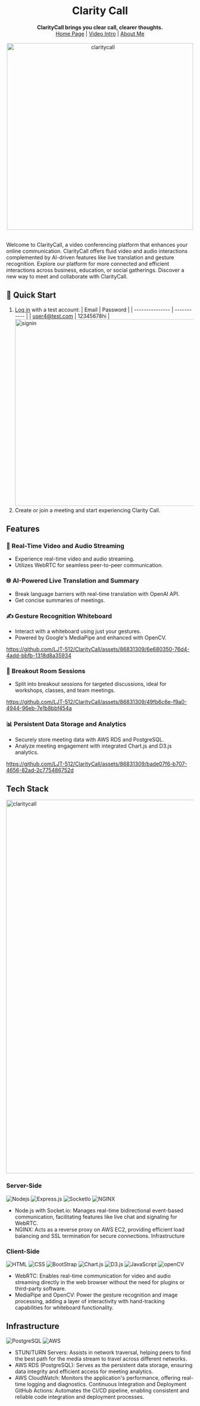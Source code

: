 
<div align="center">
  <br>
  <h1>Clarity Call</h1>
  <strong>ClarityCall brings you clear call, clearer thoughts.</strong>
  <div align="center">
    <a href="https://claritycall.co">Home Page</a> |
    <a href="https://drive.google.com/file/d/12S1HUQklEy1wEmxjqk44huwuMb71qP8Z/view?usp=sharing">Video Intro</a> |
    <a href="https://www.linkedin.com/in/li-jia-teng-2561221a3/">About Me</a>
    <br>
    <br>
    <img width="500" alt="claritycall" src="https://github.com/LJT-512/ClarityCall/assets/86831309/a18bbc1c-fe17-4f7e-a544-e43e9968ec6e">
</div>
</div>
<br>

Welcome to ClarityCall, a video conferencing platform that enhances your online communication. ClarityCall offers fluid video and audio interactions complemented by AI-driven features like live translation and gesture recognition. Explore our platform for more connected and efficient interactions across business, education, or social gatherings. Discover a new way to meet and collaborate with ClarityCall.

## :tada: Quick Start
1. [Log in](https://claritycall.co/signin) with a test account:
   | Email           | Password    |
   | --------------- | ----------- |
   | user4@test.com  | 12345678hi  |
   <img width="500" alt="signin" src="https://github.com/LJT-512/ClarityCall/assets/86831309/243217dd-88f9-4eea-807e-a7c6f67c1f01">
2. Create or join a meeting and start experiencing Clarity Call.
## Features
### 🎥 Real-Time Video and Audio Streaming

- Experience real-time video and audio streaming.
- Utilizes WebRTC for seamless peer-to-peer communication.

### 🌐 AI-Powered Live Translation and Summary

- Break language barriers with real-time translation with OpenAI API.
- Get concise summaries of meetings.

### ✍ Gesture Recognition Whiteboard

- Interact with a whiteboard using just your gestures.
- Powered by Google's MediaPipe and enhanced with OpenCV.

https://github.com/LJT-512/ClarityCall/assets/86831309/6e680350-76d4-4add-bbfb-1318d8a35934

### 🚀 Breakout Room Sessions

- Split into breakout sessions for targeted discussions, ideal for workshops, classes, and team meetings.

https://github.com/LJT-512/ClarityCall/assets/86831309/49fb6c6e-f9a0-4944-96eb-7e1b8bbf454a

### 📊 Persistent Data Storage and Analytics

- Securely store meeting data with AWS RDS and PostgreSQL.
- Analyze meeting engagement with integrated Chart.js and D3.js analytics.
  
https://github.com/LJT-512/ClarityCall/assets/86831309/bade07f6-b707-4656-82ad-2c775486752d

## Tech Stack
 <img width="1000" alt="claritycall" src="https://github.com/LJT-512/ClarityCall/assets/86831309/2df3eeef-afd7-43fc-8ee6-215e1ddd3324">
 
### Server-Side
![Nodejs](https://img.shields.io/badge/Node.js-343434?style=for-the-badge&logo=node.js&logoColor=3C873A)
![Express.js](https://img.shields.io/badge/Express.js-343434?style=for-the-badge&logo=express)
![SocketIo](https://img.shields.io/badge/Socket.io-343434?&style=for-the-badge&logo=Socket.io)
![NGINX](https://img.shields.io/badge/Nginx-009639?style=for-the-badge&logo=nginx&logoColor=white)
- Node.js with Socket.io: Manages real-time bidirectional event-based communication, facilitating features like live chat and signaling for WebRTC.
- NGINX: Acts as a reverse proxy on AWS EC2, providing efficient load balancing and SSL termination for secure connections.
Infrastructure


### Client-Side
![HTML](https://img.shields.io/badge/HTML5-E34F26?style=for-the-badge&logo=html5&logoColor=white)
![CSS](https://img.shields.io/badge/CSS3-1572B6?style=for-the-badge&logo=css3&logoColor=white)
![BootStrap](https://img.shields.io/badge/Bootstrap-563D7C?style=for-the-badge&logo=bootstrap&logoColor=white)
![Chart.js](https://img.shields.io/badge/Chart%20js-FF6384?style=for-the-badge&logo=chartdotjs&logoColor=white)
![D3.js](https://img.shields.io/badge/d3%20js-F9A03C?style=for-the-badge&logo=d3.js&logoColor=white)
![JavaScript](https://img.shields.io/badge/JavaScript-323330?style=for-the-badge&logo=javascript&logoColor=F7DF1E)
![openCV](https://img.shields.io/badge/OpenCV-27338e?style=for-the-badge&logo=OpenCV&logoColor=white)
- WebRTC: Enables real-time communication for video and audio streaming directly in the web browser without the need for plugins or third-party software.
- MediaPipe and OpenCV: Power the gesture recognition and image processing, adding a layer of interactivity with hand-tracking capabilities for whiteboard functionality.

## Infrastructure
![PostgreSQL](https://img.shields.io/badge/PostgreSQL-316192?style=for-the-badge&logo=postgresql&logoColor=white)
![AWS](https://img.shields.io/badge/Amazon_AWS-FF9900?style=for-the-badge&logo=amazonaws&logoColor=white)

- STUN/TURN Servers: Assists in network traversal, helping peers to find the best path for the media stream to travel across different networks.
- AWS RDS (PostgreSQL): Serves as the persistent data storage, ensuring data integrity and efficient access for meeting analytics.
- AWS CloudWatch: Monitors the application's performance, offering real-time logging and diagnostics.
Continuous Integration and Deployment
GitHub Actions: Automates the CI/CD pipeline, enabling consistent and reliable code integration and deployment processes.

 
